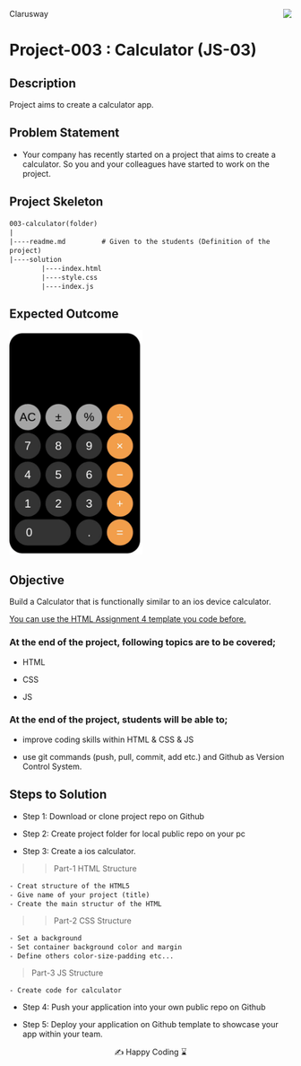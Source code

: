 <p>Clarusway<img align="right"
  src="https://secure.meetupstatic.com/photos/event/3/1/b/9/600_488352729.jpeg"  width="15px"></p>

# Project-003 : Calculator (JS-03)

## Description

Project aims to create a calculator app.

## Problem Statement

- Your company has recently started on a project that aims to create a calculator. So you and your colleagues have started to work on the project.

## Project Skeleton

```
003-calculator(folder)
|
|----readme.md         # Given to the students (Definition of the project)
|----solution
        |----index.html
        |----style.css
        |----index.js
```

## Expected Outcome

<img src="./003.gif" alt="superset" width="auto" height="400px">

## Objective

Build a Calculator that is functionally similar to an ios device calculator.

[You can use the HTML Assignment 4 template you code before.](https://github.com/clarusway/clarusway-full-stack-tr-12-22/blob/main/html-css/assigments/hc-ass4/README.md)

### At the end of the project, following topics are to be covered;

- HTML

- CSS

- JS

### At the end of the project, students will be able to;

- improve coding skills within HTML & CSS & JS

- use git commands (push, pull, commit, add etc.) and Github as Version Control System.

## Steps to Solution

- Step 1: Download or clone project repo on Github

- Step 2: Create project folder for local public repo on your pc

- Step 3: Create a ios calculator.

> > Part-1 HTML Structure

    - Creat structure of the HTML5
    - Give name of your project (title)
    - Create the main structur of the HTML

> > Part-2 CSS Structure

    - Set a background
    - Set container background color and margin
    - Define others color-size-padding etc...

> Part-3 JS Structure

    - Create code for calculator

- Step 4: Push your application into your own public repo on Github

- Step 5: Deploy your application on Github template to showcase your app within your team.

<p align="center"> ✍ Happy Coding ⌛ <p>

